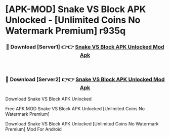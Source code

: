 # [APK-MOD] Snake VS Block APK Unlocked - [Unlimited Coins No Watermark Premium] r935q



<div align="center">
<h3>🔴 Download [Server1] 👉👉 <a href="https://momento.my/?title=Snake_VS_Block_APK_Unlocked">Snake VS Block APK Unlocked Mod Apk</a></h3><br>

<h3>🔴 Download [Server2] 👉👉 <a href="https://momento.my/?title=Snake_VS_Block_APK_Unlocked">Snake VS Block APK Unlocked Mod Apk</a></h3>
</div>



Download Snake VS Block APK Unlocked 

Free APK MOD Snake VS Block APK Unlocked [Unlimited Coins No Watermark Premium]

Download Snake VS Block APK Unlocked [Unlimited Coins No Watermark Premium] Mod For Android
